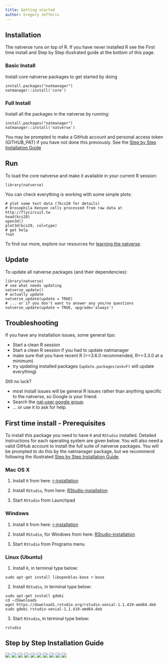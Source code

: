 ```yaml
---
title: Getting started
author: Gregory Jefferis
---
```


## Installation

The natverse runs on top of R. If you have never installed R see the First time
install and Step by Step illustrated guide at the bottom of this page.

### Basic Install
Install core natverse packages to get started by doing
```
install.packages("natmanager")
natmanager::install('core')
```

### Full Install
Install all the packages in the natverse by running:
```
install.packages("natmanager")
natmanager::install('natverse')
```

You may be prompted to make a GitHub account and personal access token 
(GITHUB_PAT) if you have not done this previously. See the [Step by Step Installation Guide](#step-by-step-installation-guide)

## Run
To load the core natverse and make it available in your current R session:
```
library(natverse)
```
You can check everything is working with some simple plots:
```
# plot some test data (?kcs20 for details)
# Drosophila Kenyon cells processed from raw data at http://flycircuit.tw
head(kcs20)
open3d()
plot3d(kcs20, col=type)
# get help
?nat
```
To find our more, explore our resources for [learning the natverse](learn/).
  
## Update
To update all natverse packages (and their dependencies):

```
library(natverse)
# see what needs updating
natverse_update()
# actually update
natverse_update(update = TRUE)
# ... or if you don't want to answer any yes/no questions
natverse_update(update = TRUE, upgrade='always')
```
## Troubleshooting

If you have any installation issues, some general tips:

* Start a clean R session
* Start a clean R session if you had to update natmanager
* make sure that you have recent R (>=3.6.0 recommended, R>=3.3.0 at a minimum)
* try updating installed packages (`update.packages(ask=F)` will update everything)

Still no luck?

* most install issues will be general R issues rather than anything
  specific to the natverse, so Google is your friend.
* Search the [nat-user google group](https://groups.google.com/forum/#!forum/nat-user).
* ... or use it to ask for help.

## First time install - Prerequisites
To install this package you need to have `R` and `RStudio` installed. Detailed
instructions for each operating system are given below. You will also need a
valid GitHub account to install the full suite of natverse packages. You will be
prompted to do this by the natmanager package, but we recommend following the
illustrated [Step by Step Installation Guide](#step-by-step-installation-guide).

### Mac OS X
1. Install `R` from here:
[r-installation](http://cloud.r-project.org/bin/macosx/)


2. Install `RStudio`, from here:
[RStudio-installation](https://rstudio.com/products/rstudio/download/#download)


3. Start `RStudio` from Launchpad

### Windows
1. Install `R` from here:
[r-installation](http://cloud.r-project.org/bin/windows/base/)


2. Install `RStudio`, for Windows from here:
[RStudio-installation](https://rstudio.com/products/rstudio/download/#download)


3. Start `RStudio` from Programs menu

### Linux (Ubuntu)
1. Install `R`, in terminal type below:
```{r, engine = 'bash', eval = FALSE}
sudo apt-get install libopenblas-base r-base
```


2. Install `RStudio`, in terminal type below:
```{r, engine = 'bash', eval = FALSE}
sudo apt-get install gdebi
cd ~/Downloads
wget https://download1.rstudio.org/rstudio-xenial-1.1.419-amd64.deb
sudo gdebi rstudio-xenial-1.1.419-amd64.deb
```


3. Start `RStudio`, in terminal type below:
```{r, engine = 'bash', eval = FALSE}
rstudio
```

## Step by Step Installation Guide

![](/images/installation_images/Step_0_mod.png)
![](/images/installation_images/Step_1_mod.png)
![](/images/installation_images/Step_2_mod.png)
![](/images/installation_images/Step_3a_mod.png)
![](/images/installation_images/Step_3b_mod.png)
![](/images/installation_images/Step_3c_mod.png)
![](/images/installation_images/Step_4_mod.png)
![](/images/installation_images/Step_5_mod.png)
![](/images/installation_images/Step_6_mod.png)
![](/images/installation_images/Step_7_mod.png)

